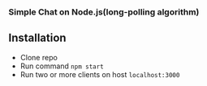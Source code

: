 ### Simple Chat on Node.js(long-polling algorithm)

## Installation
* Clone repo
* Run command `npm start`
* Run two or more clients on host `localhost:3000`